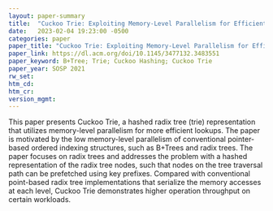 ```yaml
---
layout: paper-summary
title:  "Cuckoo Trie: Exploiting Memory-Level Parallelism for Efficient DRAM Indexing"
date:   2023-02-04 19:23:00 -0500
categories: paper
paper_title: "Cuckoo Trie: Exploiting Memory-Level Parallelism for Efficient DRAM Indexing"
paper_link: https://dl.acm.org/doi/10.1145/3477132.3483551
paper_keyword: B+Tree; Trie; Cuckoo Hashing; Cuckoo Trie
paper_year: SOSP 2021
rw_set:
htm_cd:
htm_cr:
version_mgmt:
---
```


This paper presents Cuckoo Trie, a hashed radix tree (trie) representation that utilizes memory-level parallelism 
for more efficient lookups. The paper is motivated by the low memory-level parallelism of conventional pointer-based 
ordered indexing structures, such as B+Trees and radix trees. The paper focuses on radix trees and addresses 
the problem with a hashed representation of the radix tree nodes, such that nodes on the tree traversal path can be 
prefetched using key prefixes. Compared with conventional point-based radix tree implementations that serialize 
the memory accesses at each level, Cuckoo Trie demonstrates higher operation throughput on certain workloads.


